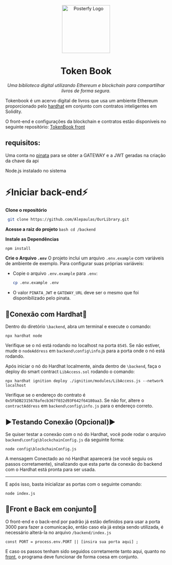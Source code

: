 <p align="center">
  <img src="https://github.com/user-attachments/assets/d53f9c01-63c9-408f-be98-f0b1f785d6c9" width="150" height="150" alt="Posterfy Logo">
</p>

<h1 align="center">Token Book</h1>

<p align="center">
  <em>Uma biblioteca digital utilizando Ethereum e blockchain para compartilhar livros de forma segura.</em>
</p>

Tokenbook é um acervo digital de livros que usa um ambiente Ethereum proporcionado pelo [hardhat](https://hardhat.org/) em conjunto com contratos inteligentes em Solidity.

O front-end e configurações da blockchain e contratos estão disponíveis no seguinte repositório: [TokenBook front](https://github.com/JoseMatheusR/OurLibraryFrontEnd)

## requisitos:

Uma conta no [pinata](https://pinata.cloud/) para se obter a GATEWAY e a JWT geradas na criação da chave da api

Node.js instalado no sistema

# ⚡Iniciar back-end⚡

**Clone o repositório**

```bash
 git clone https://github.com/Alepaulas/OurLibrary.git
```

**Acesse a raiz do projeto**
`bash
    cd /backend
    `

**Instale as Dependências**

```bash
npm install
```

**Crie o Arquivo `.env`**
O projeto inclui um arquivo `.env.example` com variáveis de ambiente de exemplo. Para configurar suas próprias variáveis:

- Copie o arquivo `.env.example` para `.env`:
  ```bash
  cp .env.example .env
  ```
- O valor `PINATA_JWT` e `GATEWAY_URL` deve ser o mesmo que foi disponibilizado pelo pinata.

## 🔌Conexão com Hardhat🔌

Dentro do diretório `\backend`, abra um terminal e execute o comando:

```shell
npx hardhat node
```

Verifique se o nó está rodando no localhost na porta `8545`. Se não estiver, mude o `nodeAddress` em `backend\config\info`.js para a porta onde o nó está rodando.

Após iniciar o nó do Hardhat localmente, ainda dentro de `\backend`, faça o deploy do smart contract `LibAccess.sol` rodando o comando:

```shell
npx hardhat ignition deploy ./ignition/modules/LibAccess.js --network localhost
```

Verifique se o endereço do contrato é `0x5FbDB2315678afecb367f032d93F642f64180aa3`. Se não for, altere o `contractAddress` em `backend\config\info.js` para o endereço correto.

## ▶️Testando Conexão (Opcional)▶️

Se quiser testar a conexão com o nó do Hardhat, você pode rodar o arquivo `backend\config\blockchainConfig.js` da seguinte forma:

```shell
node config\blockchainConfig.js
```

A mensagem Conectado ao nó Hardhat aparecerá (se você seguiu os passos corretamente), sinalizando que esta parte da conexão do backend com o Hardhat está pronta para ser usada.

---

E após isso, basta inicializar as portas com o seguinte comando:

```shell
node index.js
```

## 🔗Front e Back em conjunto🔗

O front-end e o back-end por padrão já estão definidos para usar a porta 3000 para fazer a comunicação, então caso ela já esteja sendo utilizada, é necessário alterá-la no arquivo `/backend/index.js`

```shell
const PORT = process.env.PORT || [insira sua porta aqui] ;
```

E caso os passos tenham sido seguidos corretamente tanto aqui, quanto no [front](https://github.com/avictormorais/token-book), o programa deve funcionar de forma coesa em conjunto.
